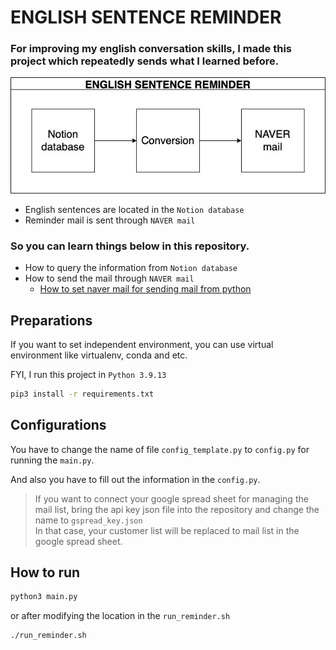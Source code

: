 # ENGLISH SENTENCE REMINDER
### For improving my english conversation skills, I made this project which repeatedly sends what I learned before.

![Reminder](./img/english_sentence_reminder.jpg)  
- English sentences are located in the `Notion database`
- Reminder mail is sent through `NAVER mail`

### So you can learn things below in this repository.
- How to query the information from `Notion database`
- How to send the mail through `NAVER mail`
  - [How to set naver mail for sending mail from python](https://sunandbean.tistory.com/416)


## Preparations
If you want to set independent environment, you can use virtual environment like virtualenv, conda and etc.

FYI, I run this project in `Python 3.9.13`

``` bash
pip3 install -r requirements.txt
```

## Configurations
You have to change the name of file `config_template.py` to `config.py` for running the `main.py`.

And also you have to fill out the information in the `config.py`.

> If you want to connect your google spread sheet for managing the mail list, bring the api key json file into the repository and change the name to `gspread_key.json`
\
> In that case, your customer list will be replaced to mail list in the google spread sheet.
## How to run
``` bash
python3 main.py
```
or after modifying the location in the `run_reminder.sh`
``` bash
./run_reminder.sh
```